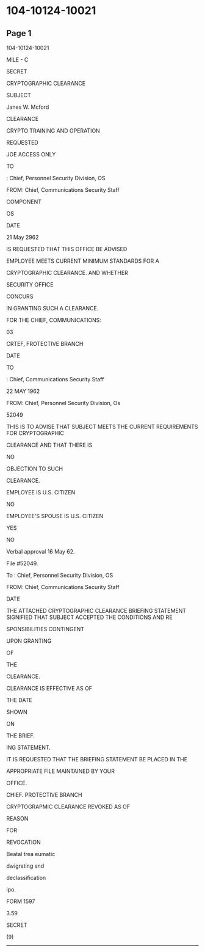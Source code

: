 # 104-10124-10021

## Page 1

104-10124-10021

MILE - C

SECRET

CRYPTOGRAPHIC CLEARANCE

SUBJECT

Janes W. Mcford

CLEARANCE

CRYPTO TRAINING AND OPERATION

REQUESTED

JOE ACCESS ONLY

TO

: Chief, Personnel Security Division, OS

FROM: Chief, Communications Security Staff

COMPONENT

OS

DATE

21 May 2962

IS REQUESTED THAT THIS OFFICE BE ADVISED

EMPLOYEE MEETS CURRENT MINIMUM STANDARDS FOR A

CRYPTOGRAPHIC CLEARANCE. AND WHETHER

SECURITY OFFICE

CONCURS

IN GRANTING SUCH A CLEARANCE.

FOR THE CHIEF, COMMUNICATIONS:

03

CRTEF, FROTECTIVE BRANCH

DATE

TO

: Chief, Communications Security Staff

22 MAY 1962

FROM: Chief, Personnel Security Division, Os

52049

THIS IS TO ADVISE THAT SUBJECT MEETS THE CURRENT REQUIREMENTS FOR CRYPTOGRAPHIC

CLEARANCE AND THAT THERE IS

NO

OBJECTION TO SUCH

CLEARANCE.

EMPLOYEE IS U.S. CITIZEN

NO

EMPLOYEE'S SPOUSE IS U.S. CITIZEN

YES

NO

Verbal approval 16 May 62.

File #52049.

To : Chief, Personnel Security Division, OS

FROM: Chief, Communications Security Staff

DATE

THE ATTACHED CRYPTOGRAPHIC CLEARANCE BRIEFING STATEMENT SIGNIFIED THAT SUBJECT ACCEPTED THE CONDITIONS AND RE

SPONSIBILITIES CONTINGENT

UPON GRANTING

OF

THE

CLEARANCE.

CLEARANCE IS EFFECTIVE AS OF

THE DATE

SHOWN

ON

THE BRIEF.

ING STATEMENT.

IT IS REQUESTED THAT THE BRIEFING STATEMENT BE PLACED IN THE

APPROPRIATE FILE MAINTAINED BY YOUR

OFFICE.

CHIEF. PROTECTIVE BRANCH

CRYPTOGRAPMIC CLEARANCE REVOKED AS OF

REASON

FOR

REVOCATION

Beatal trea eumatic

dwigrating and

declassification

ipo.

FORM 1597

3.59

SECRET

(9)

---

